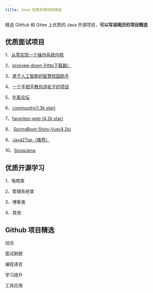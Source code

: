 ```yaml
---
title: Java 优质开源项目精选
---
```

精选 GitHub 和 Gitee 上优质的 Java 开源项目，**可以写进简历的项目精选**

## 优质面试项目

1、[从零实现一个操作系统内核](./work-projects.html#_1、从零实现一个操作系统内核)

2、[proxyee-down (Http下载器）](./work-projects.html#_2、proxyee-down-http下载器)

3、[基于人工智能的智慧校园助手](./work-projects.html#_2、proxyee-down-http下载器)

4、[一个手把手教你造轮子的项目](./work-projects.html#_2、proxyee-down-http下载器)

5、[牛客论坛](./work-projects.html#_2、proxyee-down-http下载器)

6、[community(1.3k star)](./work-projects.html#_2、proxyee-down-http下载器)

7、[favorites-web (4.2k star)](./work-projects.html#_2、proxyee-down-http下载器)

8、 [SpringBoot-Shiro-Vue(4.2k)](./work-projects.html#_2、proxyee-down-http下载器)

9、[Java2Top（推荐）](./work-projects.html#_2、proxyee-down-http下载器)

10、[SnowJena](./work-projects.html#_2、proxyee-down-http下载器)

## 优质开源学习

1、电商类

2、管理系统类

3、博客类

4、其他

## Github 项目精选

综合

面试刷题

编程语言

学习提升

工具应用